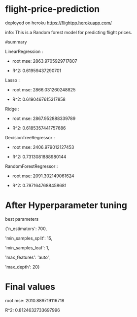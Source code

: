 # flight-price-prediction
deployed on heroku
https://flightpp.herokuapp.com/

 info:
 This is a Random forest model for predicting flight prices.
 
 #summary
 
LinearRegression : 

- root mse: 2863.9705929717807
 
 - R^2: 0.61959437290701
 
Lasso : 

 - root mse: 2866.031260248825
 
 - R^2: 0.6190467615317858
 
Ridge : 

 - root mse: 2867.952888339789
 
 - R^2: 0.6185357441757686
 
DecisionTreeRegressor :

 - root mse: 2406.979012127453

 - R^2: 0.7313081888980144

RandomForestRegressor : 
 
 - root mse: 2091.302149061624
 
 - R^2: 0.7971647688458681

# After Hyperparameter tuning
best parameters

{'n_estimators': 700,

'min_samples_split': 15,

'min_samples_leaf': 1,

'max_features': 'auto',

'max_depth': 20}
 
 # Final values 
root mse: 2010.889719116718

R^2: 0.8124632733697996
 
 
